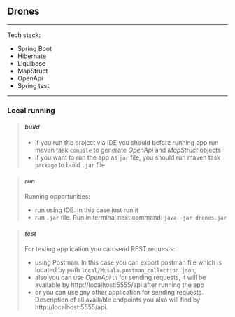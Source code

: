 ## Drones

---
Tech stack:
 - Spring Boot
 - Hibernate
 - Liquibase
 - MapStruct
 - OpenApi
 - Spring test

   
---

### Local running

>#### _build_
> - if you run the project via IDE you should before running app run maven task `compile` to generate _OpenApi_ and _MapStruct_ objects 
> - if you want to run the app as `jar` file, you should run maven task `package` to build `.jar` file

>#### _run_
> Running opportunities:
> - run using IDE. In this case just run it
> - run `.jar` file. Run in terminal next command: `java -jar drones.jar`

>#### _test_
> For testing application you can send REST requests:
> - using Postman. In this case you can export postman file which is located by path `local/Musala.postman_collection.json`, 
> - also you can use _OpenApi ui_ for sending requests, it will be available by http://localhost:5555/api after running the app 
> - or you can use any other application for sending requests.  
>   Description of all available endpoints you also will find by http://localhost:5555/api.
